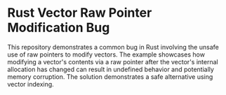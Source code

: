 # Rust Vector Raw Pointer Modification Bug
This repository demonstrates a common bug in Rust involving the unsafe use of raw pointers to modify vectors.  The example showcases how modifying a vector's contents via a raw pointer after the vector's internal allocation has changed can result in undefined behavior and potentially memory corruption.  The solution demonstrates a safe alternative using vector indexing.